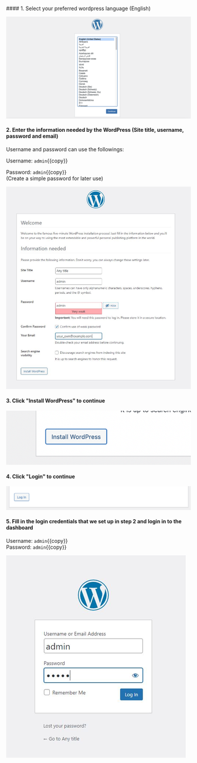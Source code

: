 </br>
#### 1. Select your preferred wordpress language (English)

![Image](./assets/lang.png)

#### 2. Enter the information needed by the WordPress (Site title, username, password and email)

Username and password can use the followings:</br>

Username: `admin`{{copy}}
</br>

Password: `admin`{{copy}}
</br>
(Create a simple password for later use)
</br>

![Image](./assets/info_fill.png)

#### 3. Click "Install WordPress" to continue

![Image](./assets/install.png)

#### 4. Click "Login" to continue

![Image](./assets/login.png)

#### 5. Fill in the login credentials that we set up in step 2 and login in to the dashboard

Username: `admin`{{copy}}
</br>
Password: `admin`{{copy}}
</br>

![Image](./assets/wp_login.png)
